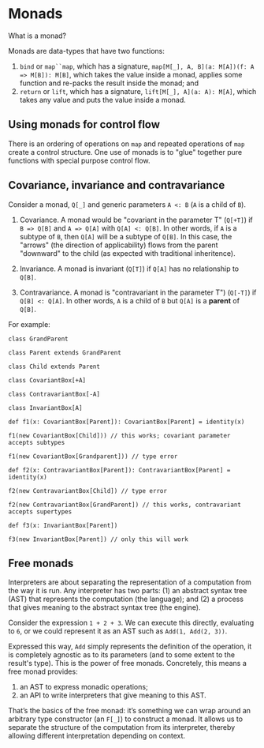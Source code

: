 # Monads

What is a monad?

Monads are data-types that have two functions:

1. `bind` or `map``map`, which has a signature, `map[M[_], A, B](a: M[A])(f: A => M[B]): M[B]`, 
which takes the value inside a monad, applies some function and re-packs the result inside the monad; and
2. `return` or `lift`, which has a signature, `lift[M[_], A](a: A): M[A]`, 
which takes any value and puts the value inside a monad.

## Using monads for control flow

There is an ordering of operations on `map` and repeated operations of `map`
create a control structure. One use of monads is to "glue" together
pure functions with special purpose control flow.

## Covariance, invariance and contravariance

Consider a monad, `Q[_]` and generic parameters `A <: B` (`A` is a child of
`B`).

1. Covariance. A monad would be "covariant in the parameter T" (`Q[+T]`) if
`B => Q[B]` and `A => Q[A]` with `Q[A] <: Q[B]`. In other words, if `A` is a
subtype of `B`, then `Q[A]` will be a subtype of `Q[B]`. In this case, the "arrows"
(the direction of applicability) flows from the parent "downward" to
the child (as expected with traditional inheritence).

2. Invariance. A monad is invariant (`Q[T]`) if `Q[A]` has no relationship
to `Q[B]`.

3. Contravariance. A monad is "contravariant in the parameter T") (`Q[-T]`)
if `Q[B] <: Q[A]`. In other words, `A` is a child of `B` but `Q[A]` is a
**parent** of `Q[B]`.

For example:

```
class GrandParent

class Parent extends GrandParent

class Child extends Parent

class CovariantBox[+A]

class ContravariantBox[-A]

class InvariantBox[A]

def f1(x: CovariantBox[Parent]): CovariantBox[Parent] = identity(x)

f1(new CovariantBox[Child])) // this works; covariant parameter accepts subtypes

f1(new CovariantBox[Grandparent])) // type error

def f2(x: ContravariantBox[Parent]): ContravariantBox[Parent] = identity(x)

f2(new ContravariantBox[Child]) // type error

f2(new ContravariantBox[GrandParent]) // this works, contravariant accepts supertypes

def f3(x: InvariantBox[Parent])

f3(new InvariantBox[Parent]) // only this will work

```

## Free monads

Interpreters are about separating the representation of a computation from 
the way it is run. Any interpreter has two parts: (1) an abstract syntax tree (AST)
that represents the computation (the language); and (2) a process that gives meaning
to the abstract syntax tree (the engine).

Consider the expression `1 + 2 + 3`. We can execute this directly, evaluating to `6`,
or we could represent it as an AST such as `Add(1, Add(2, 3))`.

Expressed this way, `Add` simply represents the definition of the operation, it is 
completely agnostic as to its parameters (and to some extent to the result's type).
This is the power of free monads. Concretely, this means a free monad provides:

1. an AST to express monadic operations;
2. an API to write interpreters that give meaning to this AST.

That’s the basics of the free monad: it’s something we can wrap around an arbitrary type constructor 
(an `F[_]`) to construct a monad. It allows us to separate the structure of the computation 
from its interpreter, thereby allowing different interpretation depending on context.

